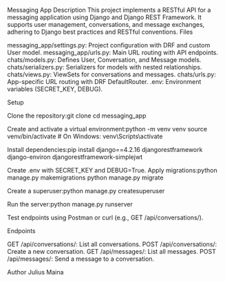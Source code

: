 Messaging App
Description
This project implements a RESTful API for a messaging application using Django and Django REST Framework. It supports user management, conversations, and message exchanges, adhering to Django best practices and RESTful conventions.
Files

messaging_app/settings.py: Project configuration with DRF and custom User model.
messaging_app/urls.py: Main URL routing with API endpoints.
chats/models.py: Defines User, Conversation, and Message models.
chats/serializers.py: Serializers for models with nested relationships.
chats/views.py: ViewSets for conversations and messages.
chats/urls.py: App-specific URL routing with DRF DefaultRouter.
.env: Environment variables (SECRET_KEY, DEBUG).

Setup

Clone the repository:git clone <repository-url>
cd messaging_app


Create and activate a virtual environment:python -m venv venv
source venv/bin/activate  # On Windows: venv\Scripts\activate


Install dependencies:pip install django==4.2.16 djangorestframework django-environ djangorestframework-simplejwt


Create .env with SECRET_KEY and DEBUG=True.
Apply migrations:python manage.py makemigrations
python manage.py migrate


Create a superuser:python manage.py createsuperuser


Run the server:python manage.py runserver


Test endpoints using Postman or curl (e.g., GET /api/conversations/).

Endpoints

GET /api/conversations/: List all conversations.
POST /api/conversations/: Create a new conversation.
GET /api/messages/: List all messages.
POST /api/messages/: Send a message to a conversation.

Author
Julius Maina
